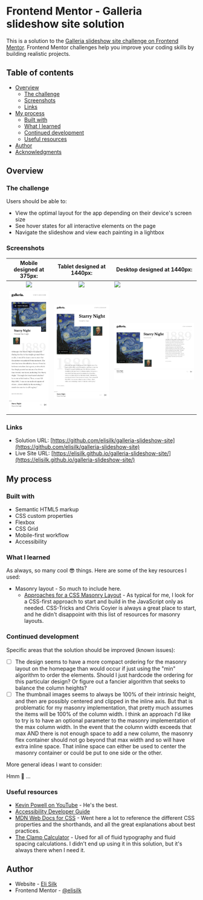 # Frontend Mentor - Galleria slideshow site solution

This is a solution to the [Galleria slideshow site challenge on Frontend Mentor](https://www.frontendmentor.io/challenges/galleria-slideshow-site-tEA4pwsa6). Frontend Mentor challenges help you improve your coding skills by building realistic projects.

## Table of contents

- [Overview](#overview)
  - [The challenge](#the-challenge)
  - [Screenshots](#screenshots)
  - [Links](#links)
- [My process](#my-process)
  - [Built with](#built-with)
  - [What I learned](#what-i-learned)
  - [Continued development](#continued-development)
  - [Useful resources](#useful-resources)
- [Author](#author)
- [Acknowledgments](#acknowledgments)

## Overview

### The challenge

Users should be able to:

- View the optimal layout for the app depending on their device's screen size
- See hover states for all interactive elements on the page
- Navigate the slideshow and view each painting in a lightbox

### Screenshots

|            Mobile designed at 375px:            |           Tablet designed at 1440px:            | Desktop designed at 1440px:                      |
| :---------------------------------------------: | :---------------------------------------------: | ------------------------------------------------ |
|  ![](./screenshots/screenshot-home-mobile.png)  |  ![](./screenshots/screenshot-home-tablet.png)  | ![](./screenshots/screenshot-home-desktop.png)   |
| ![](./screenshots/screenshot-detail-mobile.png) | ![](./screenshots/screenshot-detail-tablet.png) | ![](./screenshots/screenshot-detail-desktop.png) |

### Links

- Solution URL: [https://github.com/elisilk/galleria-slideshow-site](https://github.com/elisilk/galleria-slideshow-site)
- Live Site URL: [https://elisilk.github.io/galleria-slideshow-site/](https://elisilk.github.io/galleria-slideshow-site/)

## My process

### Built with

- Semantic HTML5 markup
- CSS custom properties
- Flexbox
- CSS Grid
- Mobile-first workflow
- Accessibility

### What I learned

As always, so many cool :sunglasses: things. Here are some of the key resources I used:

- Masonry layout - So much to include here.
  - [Approaches for a CSS Masonry Layout](https://css-tricks.com/piecing-together-approaches-for-a-css-masonry-layout/) - As typical for me, I look for a CSS-first approach to start and build in the JavaScript only as needed. CSS-Tricks and Chris Coyier is always a great place to start, and he didn't disappoint with this list of resources for masonry layouts.

### Continued development

Specific areas that the solution should be improved (known issues):

- [ ] The design seems to have a more compact ordering for the masonry layout on the homepage than would occur if just using the "min" algorithm to order the elements. Should I just hardcode the ordering for this particular design? Or figure out a fancier algorithm that seeks to balance the column heights?
- [ ] The thumbnail images seems to always be 100% of their intrinsic height, and then are possibly centered and clipped in the inline axis. But that is problematic for my masonry implementation, that pretty much assumes the items will be 100% of the column width. I think an approach I'd like to try is to have an optional parameter to the masonry implementation of the max column width. In the event that the column width exceeds that max AND there is not enough space to add a new column, the masonry flex container should not go beyond that max width and so will have extra inline space. That inline space can either be used to center the masonry container or could be put to one side or the other.

More general ideas I want to consider:

Hmm 🤔 ...

### Useful resources

- [Kevin Powell on YouTube](https://www.youtube.com/@KevinPowell) - He's the best.
- [Accessibility Developer Guide](https://www.accessibility-developer-guide.com/)
- [MDN Web Docs for CSS](https://developer.mozilla.org/en-US/docs/Web/CSS) - Went here a lot to reference the different CSS properties and the shorthands, and all the great explanations about best practices.
- [The Clamp Calculator](https://royalfig.github.io/fluid-typography-calculator/) - Used for all of fluid typography and fluid spacing calculations. I didn't end up using it in this solution, but it's always there when I need it.

## Author

- Website - [Eli Silk](https://github.com/elisilk)
- Frontend Mentor - [@elisilk](https://www.frontendmentor.io/profile/elisilk)
